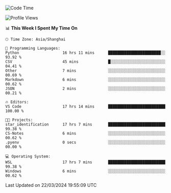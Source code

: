 <!--START_SECTION:waka-->
![Code Time](http://img.shields.io/badge/Code%20Time-1%2C561%20hrs%2023%20mins-blue)

![Profile Views](http://img.shields.io/badge/Profile%20Views-0-blue)

📊 **This Week I Spent My Time On** 

```text
🕑︎ Time Zone: Asia/Shanghai

💬 Programming Languages: 
Python                   16 hrs 11 mins      ███████████████████████░░   93.92 % 
CSV                      45 mins             █░░░░░░░░░░░░░░░░░░░░░░░░   04.41 % 
Other                    7 mins              ░░░░░░░░░░░░░░░░░░░░░░░░░   00.69 % 
Markdown                 6 mins              ░░░░░░░░░░░░░░░░░░░░░░░░░   00.62 % 
JSON                     2 mins              ░░░░░░░░░░░░░░░░░░░░░░░░░   00.21 % 

🔥 Editors: 
VS Code                  17 hrs 14 mins      █████████████████████████   100.00 % 

🐱‍💻 Projects: 
star_identification      17 hrs 7 mins       █████████████████████████   99.38 % 
CS-Notes                 6 mins              ░░░░░░░░░░░░░░░░░░░░░░░░░   00.62 % 
.pyenv                   0 secs              ░░░░░░░░░░░░░░░░░░░░░░░░░   00.00 % 

💻 Operating System: 
WSL                      17 hrs 7 mins       █████████████████████████   99.38 % 
Windows                  6 mins              ░░░░░░░░░░░░░░░░░░░░░░░░░   00.62 % 
```


 Last Updated on 22/03/2024 19:55:09 UTC
<!--END_SECTION:waka-->